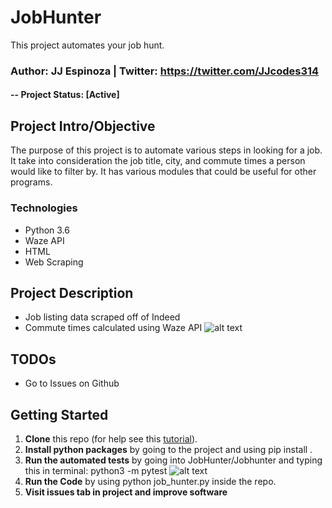 # JobHunter
This project automates your job hunt.
### Author: JJ Espinoza | Twitter: https://twitter.com/JJcodes314



#### -- Project Status: [Active]

## Project Intro/Objective
The purpose of this project is to automate various steps in looking for a job. It take into consideration the job title, city, and commute times a person would like to filter by. It has various modules that could be useful for other programs. 


### Technologies
* Python 3.6
* Waze API
* HTML
* Web Scraping

## Project Description
* Job listing data scraped off of Indeed
* Commute times calculated using Waze API
![alt text](https://github.com/espin086/JobHunter/blob/master/images/folder_structure.png)

## TODOs

- Go to Issues on Github

## Getting Started

1. **Clone** this repo (for help see this [tutorial](https://help.github.com/articles/cloning-a-repository/)).
2. **Install python packages** by going to the project and using pip install .
3. **Run the automated tests** by going into JobHunter/Jobhunter and typing this in terminal: python3 -m pytest
![alt text](https://github.com/espin086/JobHunter/blob/master/images/test_output.png)
4. **Run the Code** by using python job_hunter.py inside the repo.
5. **Visit issues tab in project and improve software**





